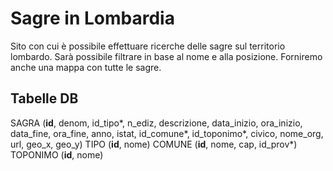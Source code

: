 <h1>Sagre in Lombardia</h1>

Sito con cui è possibile effettuare ricerche delle sagre sul territorio lombardo. Sarà possibile filtrare in base al nome e alla posizione. Forniremo anche una mappa con tutte le sagre.

<h2>Tabelle DB</h2>
SAGRA (<b>id</b>, denom, id_tipo*, n_ediz, descrizione, data_inizio, ora_inizio, data_fine, ora_fine, anno, istat, id_comune*, id_toponimo*, civico, nome_org, url, geo_x, geo_y)
TIPO (<b>id</b>, nome)
COMUNE (<b>id</b>, nome, cap, id_prov*)
TOPONIMO (<b>id</b>, nome)
